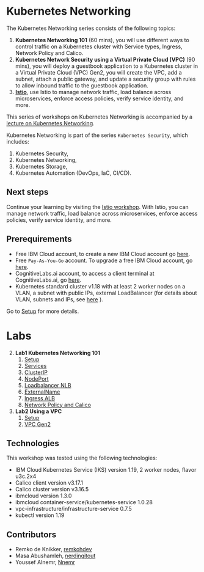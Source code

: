 # Kubernetes Networking

The Kubernetes Networking series consists of the following topics:

1. **Kubernetes Networking 101** (60 mins), you will use different ways to control traffic on a Kubernetes cluster with Service types, Ingress, Network Policy and Calico.
2. **Kubernetes Network Security using a Virtual Private Cloud (VPC)** (90 mins), you will deploy a guestbook application to a Kubernetes cluster in a Virtual Private Cloud (VPC) Gen2, you will create the VPC, add a subnet, attach a public gateway, and update a security group with rules to allow inbound traffic to the guestbook application.
3. **[Istio](https://ibm.github.io/istio101/)**, use Istio to manage network traffic, load balance across microservices, enforce access policies, verify service identity, and more.

This series of workshops on Kubernetes Networking is accompanied by a [lecture on Kubernetes Networking](pdf/KubernetesNetworking-Lecture.pdf).

Kubernetes Networking is part of the series `Kubernetes Security`, which includes:

1. Kubernetes Security,
1. Kubernetes Networking,
1. Kubernetes Storage,
1. Kubernetes Automation (DevOps, IaC, CI/CD).

## Next steps 

Continue your learning by visiting the [Istio workshop](https://ibm.github.io/istio101/). With Istio, you can manage network traffic, load balance across microservices, enforce access policies, verify service identity, and more.

## Prerequirements

* Free IBM Cloud account, to create a new IBM Cloud account go [here](https://ibm.github.io/workshop-setup/NEWACCOUNT/).
* Free `Pay-As-You-Go` account. To upgrade a free IBM Cloud account, go [here](https://ibm.github.io/workshop-setup/PAYASYOUGO/).
* CognitiveLabs.ai account, to access a client terminal at CognitiveLabs.ai, go [here](https://ibm.github.io/workshop-setup/COGNITIVECLASS/).
* Kubernetes standard cluster v1.18 with at least 2 worker nodes on a VLAN, a subnet with public IPs, external LoadBalancer (for details about VLAN, subnets and IPs, see [here](https://cloud.ibm.com/docs/containers?topic=containers-subnets) ). 

Go to [Setup](docs/setup.md) for more details.

# Labs

2. **Lab1 Kubernetes Networking 101**
   1. [Setup](docs/setup1.md)
   2. [Services](docs/services.md)
   3. [ClusterIP](docs/clusterip.md)
   4. [NodePort](docs/nodeport.md)
   5. [Loadbalancer NLB](docs/loadbalancer.md)
   6. [ExternalName](docs/externalname.md)
   7. [Ingress ALB](docs/ingress-alb.md)
   8. [Network Policy and Calico](docs/networkpolicy.md)
3. **Lab2 Using a VPC**
   1. [Setup](docs/setup2.md)
   2. [VPC Gen2](docs/vpcgen2.md)

## Technologies

This workshop was tested using the following technologies:

* IBM Cloud Kubernetes Service (IKS) version 1.19, 2 worker nodes, flavor u3c.2x4
* Calico client version v3.17.1
* Calico cluster version v3.16.5
* ibmcloud version 1.3.0
* ibmcloud container-service/kubernetes-service   1.0.28
* vpc-infrastructure/infrastructure-service 0.7.5
* kubectl version 1.19

## Contributors

* Remko de Knikker, [remkohdev](https://github.com/remkohdev)
* Masa Abushamleh, [nerdingitout](https://github.com/nerdingitout)
* Youssef Alnemr, [Nnemr](https://github.com/nnemr)
